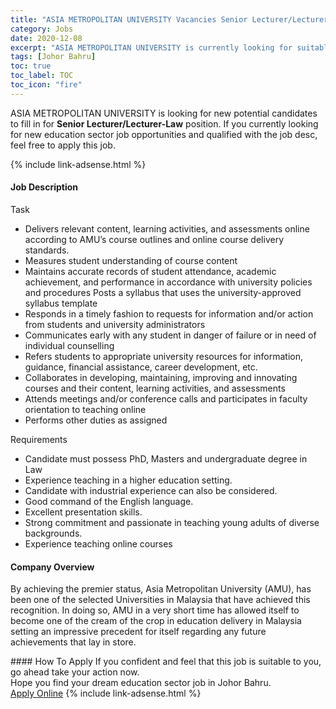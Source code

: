```yaml
---
title: "ASIA METROPOLITAN UNIVERSITY Vacancies Senior Lecturer/Lecturer-Law" 
category: Jobs 
date: 2020-12-08 
excerpt: "ASIA METROPOLITAN UNIVERSITY is currently looking for suitable person to fill in the Senior Lecturer/Lecturer-Law which positioned at Johor Bahru" 
tags: [Johor Bahru] 
toc: true 
toc_label: TOC 
toc_icon: "fire" 
--- 
```


<p>ASIA METROPOLITAN UNIVERSITY is looking for new potential candidates to fill in for <b>Senior Lecturer/Lecturer-Law</b> position. If you currently looking for new education sector job opportunities and qualified with the job desc, feel free to apply this job.
</p>{% include link-adsense.html %} 
 <div><div><div><h4>Job Description</h4></div></div><div><div><span><div><p>Task</p><ul><li>Delivers relevant content, learning activities, and assessments online according to&#160;AMU&#8217;s course outlines and online course delivery standards.</li><li>Measures student understanding of course content</li><li>Maintains accurate records of student attendance, academic achievement, and performance in accordance with university policies and procedures Posts a syllabus that uses the university-approved syllabus template</li><li>Responds in a timely fashion to requests for information and/or action from students and university administrators</li><li>Communicates early with any student in danger of failure or in need of individual counselling</li><li>Refers students to appropriate university resources for information, guidance, financial assistance, career development, etc.</li><li>Collaborates in developing, maintaining, improving and innovating courses and their content, learning activities, and assessments</li><li>Attends meetings and/or conference calls and participates in faculty orientation to teaching online</li><li>Performs other duties as assigned</li></ul><p>Requirements</p><ul><li>Candidate must possess PhD, Masters and undergraduate degree in Law</li><li>Experience teaching in a higher education setting.</li><li>Candidate with industrial experience can also be considered.</li><li>Good command of the English language.</li><li>Excellent presentation skills.</li><li>Strong commitment and passionate in teaching young adults of diverse backgrounds.</li><li>Experience teaching online courses</li></ul></div></span></div></div></div> 
<div><div><div><h4>Company Overview</h4></div></div><div><div><span><div><p>By achieving the premier status, Asia Metropolitan University (AMU), has been one of the selected Universities in Malaysia that have achieved this recognition. In doing so, AMU in a very short time has allowed itself to become one of the cream of the crop in education delivery in Malaysia setting an impressive precedent for itself regarding any future achievements that lay in store.</p></div></span></div></div></div> 
#### How To Apply 
If you confident and feel that this job is suitable to you, go ahead take your action now. <br/> 
Hope you find your dream education sector job in Johor Bahru. <br/> 
<a href="https://www.jobstreet.com.my/en/job/senior-lecturer-lecturer-law-4437741?jobId=jobstreet-my-job-4437741&sectionRank=20&token=0~408fea3f-4a63-4f18-9151-2c7cd8658c22&fr=SRP%20View%20In%20New%20Ta" class="btn btn--info" target="_blank" rel="nofollow noopenner">Apply Online</a> 
{% include link-adsense.html %} 